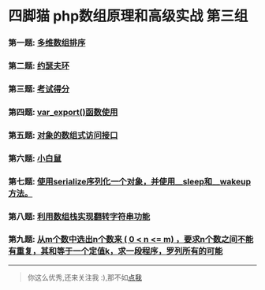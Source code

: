 # 四脚猫 php数组原理和高级实战 第三组

### 第一题: [多维数组排序](array-1.php)

### 第二题: [约瑟夫环](array-2.php)  
    
### 第三题:  [考试得分](array-3.php)    

### 第四题: [var_export()函数使用](array-4.php)  

### 第五题: [对象的数组式访问接口](array-5.php)  

### 第六题:  [小白鼠](array-6.php)  

### 第七题: [使用serialize序列化一个对象，并使用__sleep和__wakeup方法。](array-7.php)  

### 第八题: [利用数组栈实现翻转字符串功能](array-8.php)  

### 第九题: [从m个数中选出n个数来 ( 0 < n <= m) ，要求n个数之间不能有重复，其和等于一个定值k，求一段程序，罗列所有的可能](array-9.php)  

***

> 你这么优秀,还来关注我 :),那不如[点我](http://imshuai.cn/)





